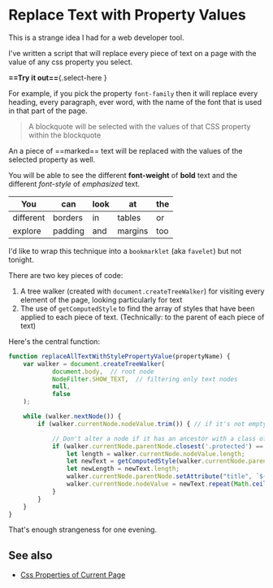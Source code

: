 ﻿# Replace Text with Property Values

This is a strange idea I had for a web developer tool.

I've written a script that will replace every piece of text on a page with the value of any css property you select.

**==Try it out==**{.select-here }

For example, if you pick the property `font-family` then it will replace every heading, every paragraph, ever word, with the name of the font that is used in that part of the page.

> A blockquote will be selected with the values of that CSS property within the blockquote

An a piece of ==marked== text will be replaced with the values of the selected property as well.

You will be able to see the different **font-weight** of **bold** text and the different *font-style* of *emphasized* text.

| You | can |look  |at  |the  |
|-----|-----|------|----|-----|
| different | borders  |in  | tables | or |
| explore | padding | and | margins | too |

I'd like to wrap this technique into a `bookmarklet` (aka `favelet`) but not tonight.

There are two key pieces of code:

1. A tree walker (created with `document.createTreeWalker`) for visiting every element of the page, looking particularly for text
2. The use of `getComputedStyle` to find the array of styles that have been applied to each piece of text. (Technically: to the parent of each piece of text)

Here's the central function:

```javascript
function replaceAllTextWithStylePropertyValue(propertyName) {
	var walker = document.createTreeWalker(
			document.body,  // root node
			NodeFilter.SHOW_TEXT,  // filtering only text nodes
			null,
			false
	);

	while (walker.nextNode()) {
		if (walker.currentNode.nodeValue.trim()) { // if it's not empty(whitespaced) node

			// Don't alter a node if it has an ancestor with a class of 'protected'
			if (walker.currentNode.parentNode.closest('.protected') == null) {
				let length = walker.currentNode.nodeValue.length;
				let newText = getComputedStyle(walker.currentNode.parentNode)[propertyName] + " ";
				let newLength = newText.length;
				walker.currentNode.parentNode.setAttribute("title", `${propertyName}: ${newText.trim()}`);
				walker.currentNode.nodeValue = newText.repeat(Math.ceil(length / newLength)).substring(0, length);
			}
		}
	}
}
```

That's enough strangeness for one evening.

<script>
function replaceAllTextWithStylePropertyValue(propertyName) {
	var walker = document.createTreeWalker(
			document.body,  // root node
			NodeFilter.SHOW_TEXT,  // filtering only text nodes
			null,
			false
	);

	while (walker.nextNode()) {
		if (walker.currentNode.nodeValue.trim()) { // if it's not empty(whitespaced) node
			let length = walker.currentNode.nodeValue.length;
			if (walker.currentNode.parentNode.closest('.protected') == null) {
				let newText = getComputedStyle(walker.currentNode.parentNode)[propertyName] + " ";
				let newLength = newText.length;
				walker.currentNode.parentNode.setAttribute("title", `${propertyName}: ${newText.trim()}`);
				walker.currentNode.nodeValue = newText.repeat(Math.ceil(length / newLength)).substring(0, length);
			}
		}
	}
}

function createPropertyList() {
	let dd = htmlToElement('<div class="protected">Select Property <select name="propertyNames" id="propertyNames"></select></div>');

	$('.select-here')[0].appendChild(dd);
	//document.body.appendChild(dd);
	const props = $id('propertyNames');
	addOption(props, "(pick one)");
	for(const pp of getComputedStyle(document.body)) {
		addOption(props, pp);
	}
	props.addEventListener('change', function(e) {
		if (this.value != "(pick one)") {
			replaceAllTextWithStylePropertyValue(this.value);
		}
	});
}

function addOption(props, text) {
	let option = document.createElement("option");
	option.text = text;
	option.value = text;
	props.add(option);
}

/* ####################### */
/* ####################### */
/* ## utility functions ## */
/* ####################### */
/*    #################    */
/*       ###########       */
/*          #####          */
/*            #            */

function $(selector) {
	return document.querySelectorAll(selector);
}

function $id(id) {
	return document.getElementById(id);
}

function htmlToElement(html) {
	var template = document.createElement("template");
	html = html.trim(); // Never return a text node of whitespace as the result
	template.innerHTML = html;
	return template.content.firstChild;
}


/*            #            */
/*          #####          */
/*       ###########       */
/*    #################    */
/* ####################### */
/* ## utility functions ## */
/* ####################### */
/* ####################### */



createPropertyList();

</script>
<style class='protected'>
.protected {
margin: 0 auto;
text-align:center;
}
</style>

## See also

- [Css Properties of Current Page](css_properties_of_current_page.md)
